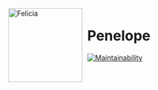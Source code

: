 <img width="150" height="150" align="left" style="float: left; margin: 0 10px 0 0;" alt="Felicia" src="https://i.imgur.com/H1H7woF.jpg"> 

# Penelope
[![Maintainability](https://api.codeclimate.com/v1/badges/02ce8bf3b6b0bf566159/maintainability)](https://codeclimate.com/github/SinistreCyborg/Penelope/maintainability)